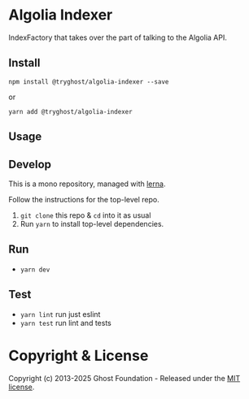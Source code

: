 # Algolia Indexer

IndexFactory that takes over the part of talking to the Algolia API.

## Install

`npm install @tryghost/algolia-indexer --save`

or

`yarn add @tryghost/algolia-indexer`


## Usage


## Develop

This is a mono repository, managed with [lerna](https://lernajs.io/).

Follow the instructions for the top-level repo.
1. `git clone` this repo & `cd` into it as usual
2. Run `yarn` to install top-level dependencies.


## Run

- `yarn dev`


## Test

- `yarn lint` run just eslint
- `yarn test` run lint and tests




# Copyright & License

Copyright (c) 2013-2025 Ghost Foundation - Released under the [MIT license](LICENSE).

